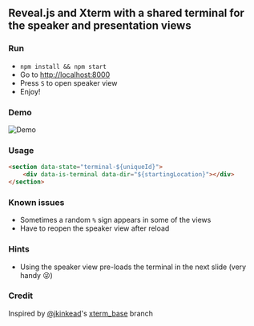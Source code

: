 ## Reveal.js and Xterm with a shared terminal for the speaker and presentation views

### Run
 - `npm install && npm start`
 - Go to [http://localhost:8000]()
 - Press `S` to open speaker view
 - Enjoy!
 
### Demo

![Demo](demo.gif "This is how this works")
 
### Usage

```html
<section data-state="terminal-${uniqueId}">
    <div data-is-terminal data-dir="${startingLocation}"></div>
</section>
```
### Known issues

 - Sometimes a random `%` sign appears in some of the views
 - Have to reopen the speaker view after reload
 
### Hints

 - Using the speaker view pre-loads the terminal in the next slide (very handy 😜)
 
### Credit

Inspired by [@jkinkead](https://github.com/jkinkead)'s [xterm_base](https://github.com/jkinkead/reveal.js/tree/xterm_base) branch

